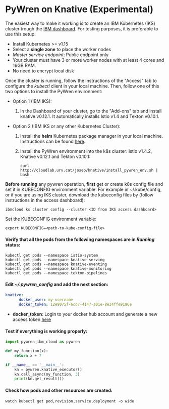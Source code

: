 # PyWren on Knative (Experimental)

The easiest way to make it working is to create an IBM Kubernetes (IKS) cluster trough the [IBM dashboard](https://cloud.ibm.com/kubernetes/landing). For testing purposes, it is preferable to use this setup:
- Install Kubernetes >= v1.15
- Select a **single zone** to place the worker nodes
- *Master service endpoint*: Public endpoint only
- Your cluster must have 3 or more worker nodes with at least 4 cores and 16GB RAM.
- No need to encrypt local disk

Once the cluster is running, follow the instructions of the "Access" tab to configure the *kubectl* client in your local machine. Then, follow one of this two options to install the PyWren environment:

  - Option 1 (IBM IKS):

    1. In the Dashboard of your cluster, go to the "Add-ons" tab and install knative v0.12.1. It automatically installs Istio v1.4 and Tekton v0.10.1.


  - Option 2 (IBM IKS or any other Kubernetes Cluster):

    1. Install the **helm** Kubernetes package manager in your local machine. Instructions can be found [here](https://github.com/helm/helm#install).

    2. Install the PyWren environment into the k8s cluster: Istio v1.4.2, Knative v0.12.1 and Tekton v0.10.1:
        ```
        curl http://cloudlab.urv.cat/josep/knative/install_pywren_env.sh | bash
        ```

**Before running** any pywren operation, **first** get or create k8s config file and set it in KUBECONFIG environment variable. For example in ~/.kube/config, or if you are using IKS cluster, download the kubeconfig files by (follow instructions in the access dashboard):
		
	ibmcloud ks cluster config --cluster <ID from IKS access dashboard>

Set the KUBECONFIG environment variable:

	export KUBECONFIG=<path-to-kube-config-file>

#### Verify that all the pods from the following namespaces are in *Running* status: 
```
kubectl get pods --namespace istio-system
kubectl get pods --namespace knative-serving
kubectl get pods --namespace knative-eventing
kubectl get pods --namespace knative-monitoring
kubectl get pods --namespace tekton-pipelines
```


#### Edit *~/.pywren_config* and add the next section:

```yaml
knative:
      docker_user: my-username
      docker_token: 12e9075f-6cd7-4147-a01e-8e34ffe9196e
```
- **docker_token**: Login to your docker hub account and generate a new access token [here](https://hub.docker.com/settings/security)



#### Test if everything is working properly:

```python
import pywren_ibm_cloud as pywren

def my_function(x):
    return x + 7

if __name__ == '__main__':
    kn = pywren.knative_executor()
    kn.call_async(my_function, 3)
    print(kn.get_result())
```


#### Check how pods and other resources are created:

```
watch kubectl get pod,revision,service,deployment -o wide
```